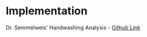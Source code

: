 # Implementation

Dr. Semmelweis' Handwashing Analysis - [Github Link](day-080-t-tests-and-distributions/dr-semmesweis-handwashing-analysis)
